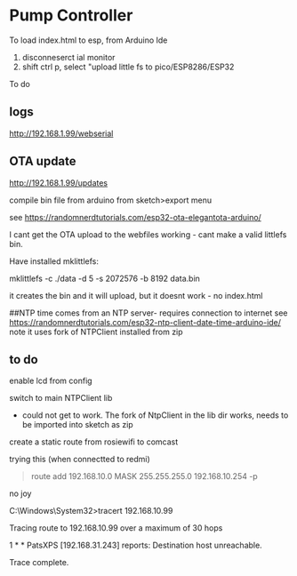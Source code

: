 # Pump Controller
To load index.html to esp, from Arduino Ide
1. disconneserct ial monitor
2. shift ctrl p, select "upload little fs to pico/ESP8286/ESP32

To do

## logs
http://192.168.1.99/webserial

## OTA update
http://192.168.1.99/updates

compile bin file from arduino from sketch>export menu

see https://randomnerdtutorials.com/esp32-ota-elegantota-arduino/

I cant get the OTA upload to the webfiles working - cant make a valid littlefs bin. 

Have installed mklittlefs:

  mklittlefs -c ./data -d 5  -s 2072576 -b 8192 data.bin


it creates the bin and it will upload, but it doesnt work - no index.html


##NTP
time comes from an NTP server- requires connection to internet
 see https://randomnerdtutorials.com/esp32-ntp-client-date-time-arduino-ide/
 note it uses  fork of NTPClient installed from zip


## to do



enable lcd from config

switch to main NTPClient lib
- could not get to work. The fork of NtpClient in the lib dir works, needs to be imported into sketch as zip


create  a static route from rosiewifi to comcast

trying this (when connectted to redmi)

>route add 192.168.10.0 MASK 255.255.255.0 192.168.10.254 -p 

no  joy


C:\Windows\System32>tracert 192.168.10.99

Tracing route to 192.168.10.99 over a maximum of 30 hops

  1     *        *     PatsXPS [192.168.31.243]  reports: Destination host unreachable.

Trace complete.





